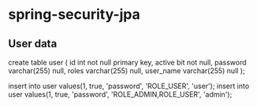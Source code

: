 # spring-security-jpa

## User data

  
create table user
(
	id int not null
		primary key,
	active bit not null,
	password varchar(255) null,
	roles varchar(255) null,
	user_name varchar(255) null
);


insert into user values(1, true, 'password', 'ROLE_USER', 'user');
insert into user values(1, true, 'password', 'ROLE_ADMIN,ROLE_USER', 'admin');
